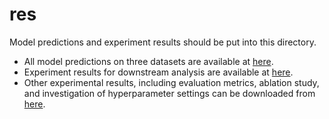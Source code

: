 # res

Model predictions and experiment results should be put into this directory.

- All model predictions on three datasets are available at [here](https://doi.org/10.6084/m9.figshare.25602000).
- Experiment results for downstream analysis are available at [here](https://doi.org/10.6084/m9.figshare.25602672).
- Other experimental results, including evaluation metrics, ablation study, and investigation of hyperparameter settings can be downloaded from [here](https://doi.org/10.6084/m9.figshare.25607973).



